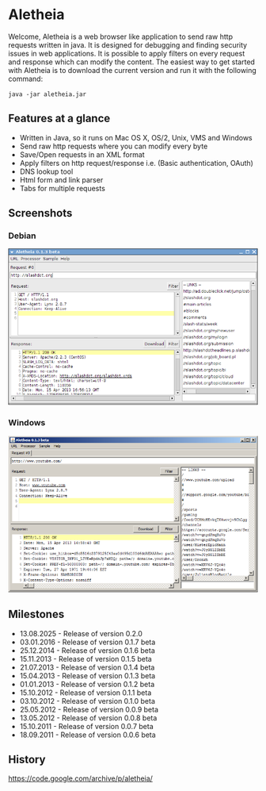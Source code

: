 Aletheia
========

Welcome, Aletheia is a web browser like application to send raw http requests
written in java. It is designed for debugging and finding security issues in web
applications. It is possible to apply filters on every request and response
which can modify the content. The easiest way to get started with Aletheia is to
download the current version and run it with the following command:

```
java -jar aletheia.jar
```

## Features at a glance

* Written in Java, so it runs on Mac OS X, OS/2, Unix, VMS and Windows
* Send raw http requests where you can modify every byte
* Save/Open requests in an XML format
* Apply filters on http request/response i.e. (Basic authentication, OAuth)
* DNS lookup tool
* Html form and link parser
* Tabs for multiple requests

## Screenshots

### Debian
![Image](docs/debian_6.png)

### Windows
![Image](docs/windows_7.png)

## Milestones

* 13.08.2025 - Release of version 0.2.0
* 03.01.2016 - Release of version 0.1.7 beta
* 25.12.2014 - Release of version 0.1.6 beta
* 15.11.2013 - Release of version 0.1.5 beta
* 21.07.2013 - Release of version 0.1.4 beta
* 15.04.2013 - Release of version 0.1.3 beta
* 01.01.2013 - Release of version 0.1.2 beta
* 15.10.2012 - Release of version 0.1.1 beta
* 03.10.2012 - Release of version 0.1.0 beta
* 25.05.2012 - Release of version 0.0.9 beta
* 13.05.2012 - Release of version 0.0.8 beta
* 15.10.2011 - Release of version 0.0.7 beta
* 18.09.2011 - Release of version 0.0.6 beta

## History
https://code.google.com/archive/p/aletheia/
